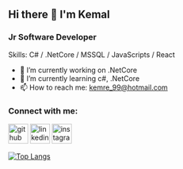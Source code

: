 ## Hi there 👋 I'm Kemal

### Jr Software Developer 

Skills: C# / .NetCore / MSSQL / JavaScripts / React 

- 🔭 I’m currently working on .NetCore
- 🌱 I’m currently learning c#, .NetCore
- 📫 How to reach me: kemre_99@hotmail.com


### Connect with me:

[<img src='https://cdn.jsdelivr.net/npm/simple-icons@3.0.1/icons/github.svg' alt='github' height='40'>](https://github.com/kemalemreerol)  [<img src='https://cdn.jsdelivr.net/npm/simple-icons@3.0.1/icons/linkedin.svg' alt='linkedin' height='40'>](https://www.linkedin.com/in/kemal-emre-erol-99999421a/)  [<img src='https://cdn.jsdelivr.net/npm/simple-icons@3.0.1/icons/instagram.svg' alt='instagram' height='40'>](https://www.instagram.com/kemal_emre1/)  



[![Top Langs](https://github-readme-stats.vercel.app/api/top-langs/?username=kemalemreerol)](https://github.com/anuraghazra/github-readme-stats)
